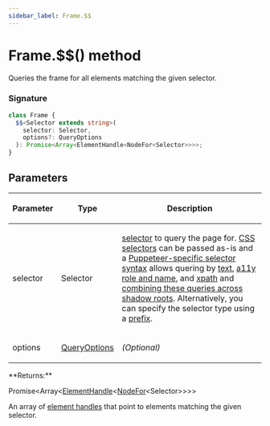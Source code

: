 ```yaml
---
sidebar_label: Frame.$$
---
```


# Frame.$$() method

Queries the frame for all elements matching the given selector.

### Signature

```typescript
class Frame {
  $$<Selector extends string>(
    selector: Selector,
    options?: QueryOptions
  ): Promise<Array<ElementHandle<NodeFor<Selector>>>>;
}
```

## Parameters

<table><thead><tr><th>

Parameter

</th><th>

Type

</th><th>

Description

</th></tr></thead>
<tbody><tr><td>

selector

</td><td>

Selector

</td><td>

[selector](https://pptr.dev/guides/page-interactions#selectors) to query the page for. [CSS selectors](https://developer.mozilla.org/en-US/docs/Web/CSS/CSS_Selectors) can be passed as-is and a [Puppeteer-specific selector syntax](https://pptr.dev/guides/page-interactions#non-css-selectors) allows quering by [text](https://pptr.dev/guides/page-interactions#text-selectors--p-text), [a11y role and name](https://pptr.dev/guides/page-interactions#aria-selectors--p-aria), and [xpath](https://pptr.dev/guides/page-interactions#xpath-selectors--p-xpath) and [combining these queries across shadow roots](https://pptr.dev/guides/page-interactions#querying-elements-in-shadow-dom). Alternatively, you can specify the selector type using a [prefix](https://pptr.dev/guides/page-interactions#prefixed-selector-syntax).

</td></tr>
<tr><td>

options

</td><td>

[QueryOptions](./puppeteer.queryoptions.md)

</td><td>

_(Optional)_

</td></tr>
</tbody></table>
**Returns:**

Promise&lt;Array&lt;[ElementHandle](./puppeteer.elementhandle.md)&lt;[NodeFor](./puppeteer.nodefor.md)&lt;Selector&gt;&gt;&gt;&gt;

An array of [element handles](./puppeteer.elementhandle.md) that point to elements matching the given selector.
